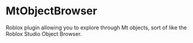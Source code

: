 # MtObjectBrowser
Roblox plugin allowing you to explore through Mt objects, sort of like the Roblox Studio Object Browser.
